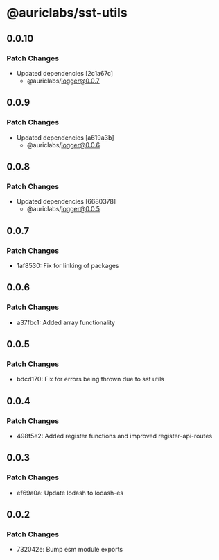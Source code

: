 # @auriclabs/sst-utils

## 0.0.10

### Patch Changes

- Updated dependencies [2c1a67c]
  - @auriclabs/logger@0.0.7

## 0.0.9

### Patch Changes

- Updated dependencies [a619a3b]
  - @auriclabs/logger@0.0.6

## 0.0.8

### Patch Changes

- Updated dependencies [6680378]
  - @auriclabs/logger@0.0.5

## 0.0.7

### Patch Changes

- 1af8530: Fix for linking of packages

## 0.0.6

### Patch Changes

- a37fbc1: Added array functionality

## 0.0.5

### Patch Changes

- bdcd170: Fix for errors being thrown due to sst utils

## 0.0.4

### Patch Changes

- 498f5e2: Added register functions and improved register-api-routes

## 0.0.3

### Patch Changes

- ef69a0a: Update lodash to lodash-es

## 0.0.2

### Patch Changes

- 732042e: Bump esm module exports
